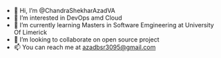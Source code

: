 - 👋 Hi, I’m @ChandraShekharAzadVA
- 👀 I’m interested in DevOps amd Cloud
- 🌱 I’m currently learning Masters in Software Emgineering at University Of Limerick
- 💞️ I’m looking to collaborate on open source project
- 📫 You can reach me at azadbsr3095@gmail.com

<!---
ChandraShekharAzadVA/ChandraShekharAzadVA is a ✨ special ✨ repository because its `README.md` (this file) appears on your GitHub profile.
You can click the Preview link to take a look at your changes.
--->
